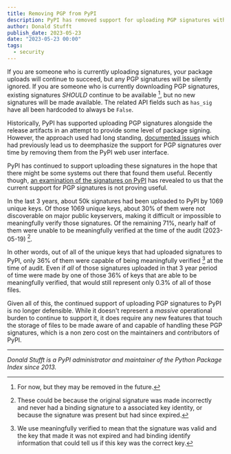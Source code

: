 ```yaml
---
title: Removing PGP from PyPI
description: PyPI has removed support for uploading PGP signatures with new releases.
author: Donald Stufft
publish_date: 2023-05-23
date: "2023-05-23 00:00"
tags:
  - security
---
```


If you are someone who is currently uploading signatures, your package uploads will
continue to succeed, but any PGP signatures will be silently ignored. If you are
someone who is currently downloading PGP signatures, existing signatures
*SHOULD* continue to be available [^1], but no new signatures will be made available.
The related API fields such as `has_sig` have all been hardcoded to always be
`False`.

Historically, PyPI has supported uploading PGP signatures alongside the release
artifacts in an attempt to provide some level of package signing. However, the
approach used had long standing,
[documented issues](https://caremad.io/posts/2013/07/packaging-signing-not-holy-grail/)
which had previously lead us to deemphasize the support
for PGP signatures over time by removing them from the PyPI web user interface.

PyPI has continued to support uploading these signatures in the hope that there
might be some systems out there that found them useful. Recently though,
[an examination of the signatures on PyPI](https://blog.yossarian.net/2023/05/21/PGP-signatures-on-PyPI-worse-than-useless)
has revealed to us that the current support for PGP signatures is not proving useful.

In the last 3 years, about 50k signatures had been uploaded to PyPI by 1069
unique keys. Of those 1069 unique keys, about 30% of them were not discoverable
on major public keyservers, making it difficult or impossible to meaningfully
verify those signatures. Of the remaining 71%, nearly half of them were unable
to be meaningfully verified at the time of the audit (2023-05-19) [^2].

In other words, out of all of the unique keys that had uploaded signatures to
PyPI, only 36% of them were capable of being meaningfully verified [^3] at the
time of audit. Even if *all* of those signatures uploaded in that 3 year period
of time were made by one of those 36% of keys that are able to be meaningfully
verified, that would still represent only 0.3% of all of those files.

Given all of this, the continued support of uploading PGP signatures to PyPI is
no longer defensible. While it doesn't represent a *massive* operational burden
to continue to support it, it does require any new features that touch the
storage of files to be made aware of and capable of handling these PGP
signatures, which is a non zero cost on the maintainers and contributors of
PyPI.

---

_Donald Stufft is a PyPI administrator and maintainer of the Python Package Index since 2013._


[^1]: For now, but they may be removed in the future.
[^2]: These could be because the original signature was made incorrectly and
      never had a binding signature to a associated key identity, or because
      the signature was present but had since expired.
[^3]: We use meaningfully verified to mean that the signature was valid and the
      key that made it was not expired and had binding identify information that
      could tell us if this key was the correct key.
